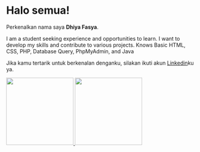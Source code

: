 # Halo semua! 

Perkenalkan nama saya **Dhiya Fasya**.<br>

I am a student seeking experience and opportunities to learn. I want to develop my skills and contribute to various projects. Knows Basic HTML, CSS, PHP, Database Query, PhpMyAdmin, and Java

Jika kamu tertarik untuk berkenalan denganku, silakan ikuti akun [Linkedin](https://www.linkedin.com/in/dhiya-fasya-50b358307/)ku ya.

<p align="left">
<a href="https://github.com/dhiyafasya">
  <img height="180em" src="https://github-readme-stats-eight-theta.vercel.app/api?username=penuliscode&show_icons=true&theme=algolia&include_all_commits=true&count_private=true"/>
  <img height="180em" src="https://github-readme-stats-eight-theta.vercel.app/api/top-langs/?username=penuliscode&layout=compact&theme=algolia"/>
</a>
</p>
